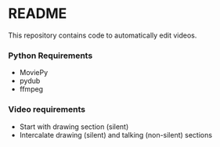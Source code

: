 # README #

This repository contains code to automatically edit videos.

### Python Requirements ###

* MoviePy
* pydub
* ffmpeg

### Video requirements ###

* Start with drawing section (silent)
* Intercalate drawing (silent) and talking (non-silent) sections
